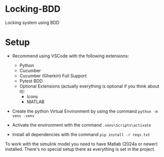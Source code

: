 # Locking-BDD
Locking system using BDD


# Setup
- Recommend using VSCode with the following extensions:
    - Python
    - Cucumber
    - Cucumber (Gherkin) Full Support
    - Pytest BDD
    - Optional Extensions (actually everything is optional if you think about it):
        - Icons
        - MATLAB

- Create the python Virtual Environment by using the command `python -m venv .venv`
- Activate the environment with the command `.venv\Scripts\activate`
- Install all dependencies with the command `pip install -r reqs.txt`

To work with the simulink model you need to have Matlab (2024a or newer) installed. There's no special setup there as everything is set in the project.